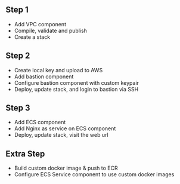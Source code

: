 ## Step 1

- Add VPC component
- Compile, validate and publish
- Create a stack

## Step 2

- Create local key and upload to AWS
- Add bastion component
- Configure bastion component with custom keypair
- Deploy, update stack, and login to bastion via SSH

## Step 3

- Add ECS component
- Add Nginx as service on ECS component
- Deploy, update stack, visit the web url

## Extra Step

- Build custom docker image & push to ECR
- Configure ECS Service component to use custom docker images
